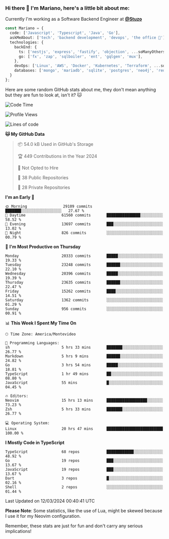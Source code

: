 ### Hi there 👋 I'm Mariano, here's a little bit about me:

Currently I'm working as a Software Backend Engineer at [**@Stuzo**](https://www.stuzo.com/)

```ts
const Mariano = {
  code: ['Javascript', 'Typescript', 'Java', 'Go'],
  askMeAbout: ['tech', 'backend development', 'devops', 'the office 💼'],
  technologies: {
    backEnd: {
      ts: ['nestjs', 'express', 'fastify', 'objection', ...soManyOthersFrameworks],
      go: ['fx', 'zap', 'sqlboiler', 'ent', 'gqlgen', 'mux'],
    },
    devOps: ['Linux', 'AWS', 'Docker', 'Kubernetes', 'Terraform', ...soManyOthersTools],
    databases: ['mongo', 'mariadb', 'sqlite', 'postgres', 'neo4j', 'redis', ...],
  }
};
```

Here are some random GitHub stats about me, they don't mean anything but they are fun to look at, isn't it? 🐱

<!--START_SECTION:waka-->
![Code Time](http://img.shields.io/badge/Code%20Time-1%2C773%20hrs%2019%20mins-blue)

![Profile Views](http://img.shields.io/badge/Profile%20Views-0-blue)

![Lines of code](https://img.shields.io/badge/From%20Hello%20World%20I%27ve%20Written-17.7%20million%20lines%20of%20code-blue)

**🐱 My GitHub Data** 

> 📦 54.0 kB Used in GitHub's Storage 
 > 
> 🏆 449 Contributions in the Year 2024
 > 
> 🚫 Not Opted to Hire
 > 
> 📜 38 Public Repositories 
 > 
> 🔑 28 Private Repositories 
 > 
**I'm an Early 🐤** 

```text
🌞 Morning                29109 commits       ███████░░░░░░░░░░░░░░░░░░   27.67 % 
🌆 Daytime                61560 commits       ███████████████░░░░░░░░░░   58.52 % 
🌃 Evening                13697 commits       ███░░░░░░░░░░░░░░░░░░░░░░   13.02 % 
🌙 Night                  826 commits         ░░░░░░░░░░░░░░░░░░░░░░░░░   00.79 % 
```
📅 **I'm Most Productive on Thursday** 

```text
Monday                   20333 commits       █████░░░░░░░░░░░░░░░░░░░░   19.33 % 
Tuesday                  23248 commits       ██████░░░░░░░░░░░░░░░░░░░   22.10 % 
Wednesday                20396 commits       █████░░░░░░░░░░░░░░░░░░░░   19.39 % 
Thursday                 23635 commits       ██████░░░░░░░░░░░░░░░░░░░   22.47 % 
Friday                   15262 commits       ████░░░░░░░░░░░░░░░░░░░░░   14.51 % 
Saturday                 1362 commits        ░░░░░░░░░░░░░░░░░░░░░░░░░   01.29 % 
Sunday                   956 commits         ░░░░░░░░░░░░░░░░░░░░░░░░░   00.91 % 
```


📊 **This Week I Spent My Time On** 

```text
🕑︎ Time Zone: America/Montevideo

💬 Programming Languages: 
sh                       5 hrs 33 mins       ███████░░░░░░░░░░░░░░░░░░   26.77 % 
Markdown                 5 hrs 9 mins        ██████░░░░░░░░░░░░░░░░░░░   24.82 % 
Go                       3 hrs 54 mins       █████░░░░░░░░░░░░░░░░░░░░   18.81 % 
TypeScript               1 hr 49 mins        ██░░░░░░░░░░░░░░░░░░░░░░░   08.80 % 
JavaScript               55 mins             █░░░░░░░░░░░░░░░░░░░░░░░░   04.45 % 

🔥 Editors: 
Neovim                   15 hrs 13 mins      ██████████████████░░░░░░░   73.23 % 
Zsh                      5 hrs 33 mins       ███████░░░░░░░░░░░░░░░░░░   26.77 % 

💻 Operating System: 
Linux                    20 hrs 47 mins      █████████████████████████   100.00 % 
```

**I Mostly Code in TypeScript** 

```text
TypeScript               68 repos            ████████████░░░░░░░░░░░░░   48.92 % 
Go                       19 repos            ███░░░░░░░░░░░░░░░░░░░░░░   13.67 % 
JavaScript               19 repos            ███░░░░░░░░░░░░░░░░░░░░░░   13.67 % 
Dart                     3 repos             █░░░░░░░░░░░░░░░░░░░░░░░░   02.16 % 
Shell                    2 repos             ░░░░░░░░░░░░░░░░░░░░░░░░░   01.44 % 
```




 Last Updated on 12/03/2024 00:40:41 UTC
<!--END_SECTION:waka-->

**Please Note**: Some statistics, like the use of Lua, might be skewed because I use it for my Neovim configuration.

Remember, these stats are just for fun and don't carry any serious implications!
